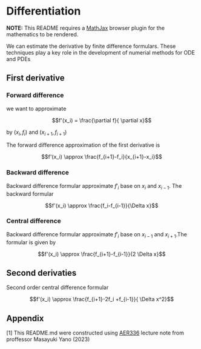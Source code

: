 # Differentiation

**NOTE:** This README requires a [MathJax](https://chrome.google.com/webstore/detail/mathjax-plugin-for-github/ioemnmodlmafdkllaclgeombjnmnbima/related) browser plugin for the mathematics to be rendered.

We can estimate the derivative by finite difference formulars. These techniques play a key role in the development of numerial methods for ODE and PDEs

## First derivative
### Forward difference

we want to approximate 

$$f'(x_i) = \frac{\partial f}{ \partial x}$$

by $(x_i,f_i)$ and $(x_{i+1},f_{i+1})$

The forward difference approximation of the first derivative is 

$$f'(x_i) \approx \frac{f_{i+1}-f_i}{x_{i+1}-x_i}$$

### Backward difference

Backward difference formular approximate $f'_i$ base on $x_i$ and $x_{i-1}$. The backward formular

$$f'(x_i) \approx \frac{f_i-f_{i-1}}{\Delta x}$$

### Central difference

Backward difference formular approximate $f'_i$ base on $x_{i-1}$ and $x_{i+1}$.The formular is given by

$$f'(x_i) \approx \frac{f_{i+1}-f_{i-1}}{2 \Delta x}$$

## Second derivaties

Second order central difference formular

$$f'(x_i) \approx \frac{f_{i+1}-2f_i +f_{i-1}}{ \Delta x^2}$$

## Appendix

[1] This README.md were constructed using [AER336](https://engineering.calendar.utoronto.ca/course/aer336h1) lecture note from proffessor Masayuki Yano (2023)